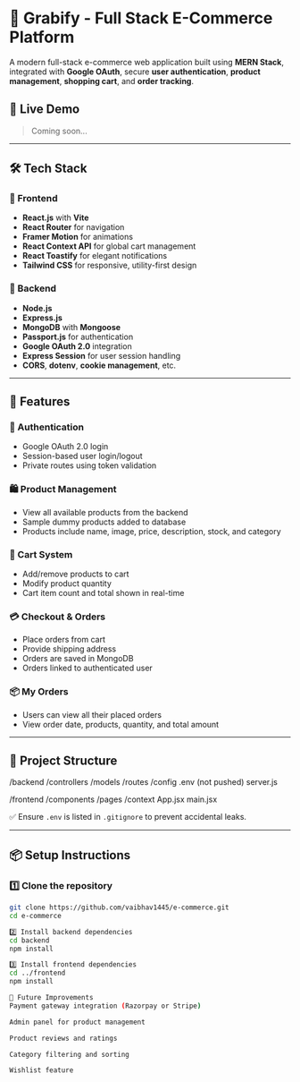 # 🛒 Grabify - Full Stack E-Commerce Platform

A modern full-stack e-commerce web application built using **MERN Stack**, integrated with **Google OAuth**, secure **user authentication**, **product management**, **shopping cart**, and **order tracking**.

## 🚀 Live Demo
> Coming soon...

---

## 🛠️ Tech Stack

### 🔧 Frontend
- **React.js** with **Vite**
- **React Router** for navigation
- **Framer Motion** for animations
- **React Context API** for global cart management
- **React Toastify** for elegant notifications
- **Tailwind CSS** for responsive, utility-first design

### 🔧 Backend
- **Node.js**
- **Express.js**
- **MongoDB** with **Mongoose**
- **Passport.js** for authentication
- **Google OAuth 2.0** integration
- **Express Session** for user session handling
- **CORS**, **dotenv**, **cookie management**, etc.

---

## 🔐 Features

### 👤 Authentication
- Google OAuth 2.0 login
- Session-based user login/logout
- Private routes using token validation

### 🛍️ Product Management
- View all available products from the backend
- Sample dummy products added to database
- Products include name, image, price, description, stock, and category

### 🛒 Cart System
- Add/remove products to cart
- Modify product quantity
- Cart item count and total shown in real-time

### 💳 Checkout & Orders
- Place orders from cart
- Provide shipping address
- Orders are saved in MongoDB
- Orders linked to authenticated user

### 📦 My Orders
- Users can view all their placed orders
- View order date, products, quantity, and total amount

---

## 📂 Project Structure
/backend
/controllers
/models
/routes
/config
.env (not pushed)
server.js

/frontend
/components
/pages
/context
App.jsx
main.jsx


✅ Ensure `.env` is listed in `.gitignore` to prevent accidental leaks.

---

## 📦 Setup Instructions

### 1️⃣ Clone the repository
```bash
git clone https://github.com/vaibhav1445/e-commerce.git
cd e-commerce

2️⃣ Install backend dependencies
cd backend
npm install

3️⃣ Install frontend dependencies
cd ../frontend
npm install

📌 Future Improvements
Payment gateway integration (Razorpay or Stripe)

Admin panel for product management

Product reviews and ratings

Category filtering and sorting

Wishlist feature

